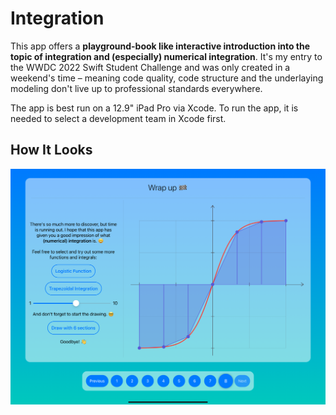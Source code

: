 # Integration

This app offers a **playground-book like interactive introduction into the topic of integration and (especially) numerical integration**. It's my entry to the WWDC 2022 Swift Student Challenge and was only created in a weekend's time – meaning code quality, code structure and the underlaying modeling don't live up to professional standards everywhere.

The app is best run on a 12.9" iPad Pro via Xcode. To run the app, it is needed  to select a development team in Xcode first.

## How It Looks

![Preview](AppPreview.png)

